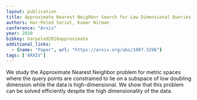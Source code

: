 ```yaml
---
layout: publication
title: Approximate Nearest Neighbor Search for Low Dimensional Queries
authors: Har-Peled Sariel, Kumar Nirman
conference: "Arxiv"
year: 2010
bibkey: harpeled2010approximate
additional_links:
  - {name: "Paper", url: "https://arxiv.org/abs/1007.3296"}
tags: ['ARXIV']
---
```

We study the Approximate Nearest Neighbor problem for metric spaces where the query points are constrained to lie on a subspace of low doubling dimension while the data is high-dimensional. We show that this problem can be solved efficiently despite the high dimensionality of the data.
